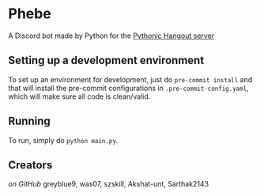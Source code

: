 # Phebe

A Discord bot made by Python for the [Pythonic Hangout server](https://discord.gg/Q8kU6sB45K)

## Setting up a development environment

To set up an environment for development, just do `pre-commit install` and that
will install the pre-commit configurations in `.pre-commit-config.yaml`, which
will make sure all code is clean/valid.

## Running

To run, simply do `python main.py`.

## Creators

_on GitHub_
greyblue9, was07, szskill, Akshat-unt, Sarthak2143
